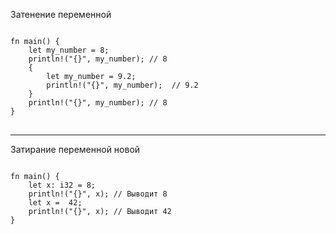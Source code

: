 Затенение переменной
<pre><code class="language-rust"> 
fn main() {
    let my_number = 8;
    println!("{}", my_number); // 8
    {
        let my_number = 9.2;
        println!("{}", my_number);  // 9.2
    }
    println!("{}", my_number); // 8
}
</code> </pre>

-------------------------------
Затирание переменной новой
<pre><code class="language-rust"> 
fn main() {
    let x: i32 = 8;
    println!("{}", x); // Выводит 8
    let x =  42;
    println!("{}", x); // Выводит 42
}
</code> </pre>
